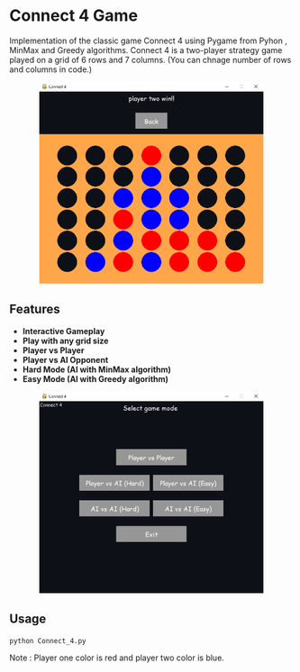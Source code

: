 # Connect 4 Game 
Implementation of the classic game Connect 4 using Pygame from Pyhon , MinMax and Greedy algorithms. Connect 4 is a two-player strategy game played on a grid of 6 rows and 7 columns. (You can chnage number of rows and columns in code.)

<p align="center">
    <img src="./EX1.png" alt="drawing" width="400"/>
</p>

## Features
- **Interactive Gameplay**
- **Play with any grid size**
- **Player vs Player**
- **Player vs AI Opponent** 
- **Hard Mode (AI with MinMax algorithm)** 
- **Easy Mode (AI with Greedy algorithm)**

<p align="center">
<img src="./EX2.png" alt="drawing" width="400"/>
</p>

## Usage
    python Connect_4.py

Note : Player one color is red and player two color is blue.